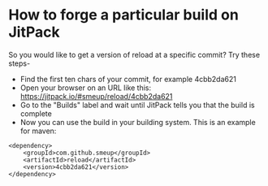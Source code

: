 # How to forge a particular build on JitPack

So you would like to get a version of reload at a specific commit? Try these steps-
* Find the first ten chars of your commit, for example 4cbb2da621
* Open your browser on an URL like this: https://jitpack.io/#smeup/reload/4cbb2da621
* Go to the "Builds" label and wait until JitPack tells you that the build is complete
* Now you can use the build in your building system. This is an example for maven:
```
<dependency>
    <groupId>com.github.smeup</groupId>
    <artifactId>reload</artifactId>
    <version>4cbb2da621</version>
</dependency>
```